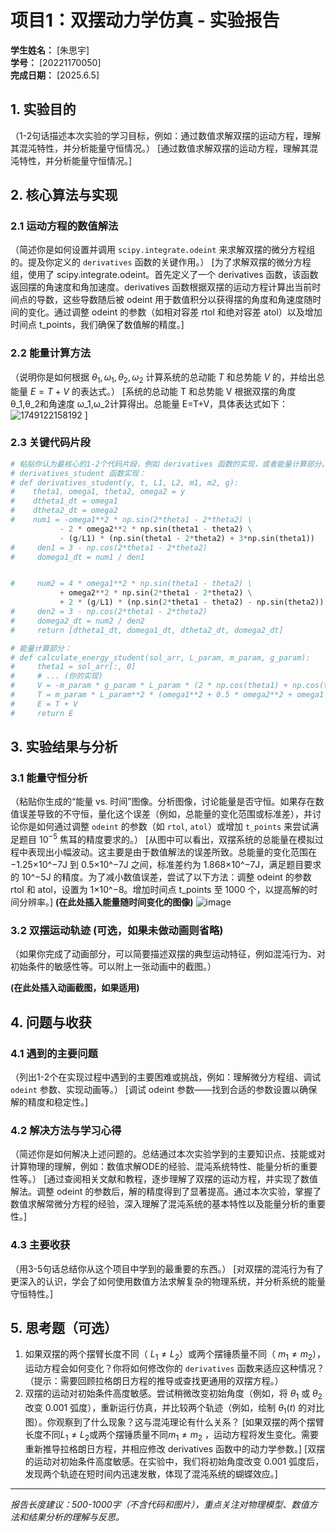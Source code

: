# 项目1：双摆动力学仿真 - 实验报告

**学生姓名：** [朱思宇]  
**学号：** [20221170050]  
**完成日期：** [2025.6.5]

## 1. 实验目的
（1-2句话描述本次实验的学习目标，例如：通过数值求解双摆的运动方程，理解其混沌特性，并分析能量守恒情况。）
[通过数值求解双摆的运动方程，理解其混沌特性，并分析能量守恒情况。]
## 2. 核心算法与实现

### 2.1 运动方程的数值解法
（简述你是如何设置并调用 `scipy.integrate.odeint` 来求解双摆的微分方程组的。提及你定义的 `derivatives` 函数的关键作用。）
[为了求解双摆的微分方程组，使用了 scipy.integrate.odeint。首先定义了一个 derivatives 函数，该函数返回摆的角速度和角加速度。derivatives 函数根据双摆的运动方程计算出当前时间点的导数，这些导数随后被 odeint 用于数值积分以获得摆的角度和角速度随时间的变化。通过调整 odeint 的参数（如相对容差 rtol 和绝对容差 atol）以及增加时间点 t_points，我们确保了数值解的精度。]
### 2.2 能量计算方法
（说明你是如何根据 $\theta_1, \omega_1, \theta_2, \omega_2$ 计算系统的总动能 $T$ 和总势能 $V$ 的，并给出总能量 $E = T+V$ 的表达式。）
[系统的总动能 T 和总势能 V 根据双摆的角度 θ_1,θ_2和角速度 ω_1,ω_2计算得出。总能量 E=T+V，具体表达式如下：![1749122158192](https://github.com/user-attachments/assets/357e7381-fee4-4485-b4fb-f209d5b26b18)
]
### 2.3 关键代码片段
```python
# 粘贴你认为最核心的1-2个代码片段，例如 derivatives 函数的实现，或者能量计算部分。
# derivatives_student 函数实现：
# def derivatives_student(y, t, L1, L2, m1, m2, g):
#    theta1, omega1, theta2, omega2 = y
#    dtheta1_dt = omega1
#    dtheta2_dt = omega2
#    num1 = -omega1**2 * np.sin(2*theta1 - 2*theta2) \
           - 2 * omega2**2 * np.sin(theta1 - theta2) \
           - (g/L1) * (np.sin(theta1 - 2*theta2) + 3*np.sin(theta1))
#     den1 = 3 - np.cos(2*theta1 - 2*theta2)
#     domega1_dt = num1 / den1


#     num2 = 4 * omega1**2 * np.sin(theta1 - theta2) \
           + omega2**2 * np.sin(2*theta1 - 2*theta2) \
           + 2 * (g/L1) * (np.sin(2*theta1 - theta2) - np.sin(theta2))
#     den2 = 3 - np.cos(2*theta1 - 2*theta2)
#     domega2_dt = num2 / den2
#     return [dtheta1_dt, domega1_dt, dtheta2_dt, domega2_dt]

# 能量计算部分：
# def calculate_energy_student(sol_arr, L_param, m_param, g_param):
#     theta1 = sol_arr[:, 0]
#     # ... (你的实现)
#     V = -m_param * g_param * L_param * (2 * np.cos(theta1) + np.cos(theta2))
#     T = m_param * L_param**2 * (omega1**2 + 0.5 * omega2**2 + omega1 * omega2 * np.cos(theta1 - theta2))
#     E = T + V
#     return E
```

## 3. 实验结果与分析

### 3.1 能量守恒分析
（粘贴你生成的“能量 vs. 时间”图像。分析图像，讨论能量是否守恒。如果存在数值误差导致的不守恒，量化这个误差（例如，总能量的变化范围或标准差），并讨论你是如何通过调整 `odeint` 的参数（如 `rtol`, `atol`）或增加 `t_points` 来尝试满足题目 $10^{-5}$ 焦耳的精度要求的。）
[从图中可以看出，双摆系统的总能量在模拟过程中表现出小幅波动。这主要是由于数值解法的误差所致。总能量的变化范围在 −1.25×10^−7J 到 0.5×10^−7J 之间，标准差约为 1.868×10^−7J，满足题目要求的 10^−5J 的精度。为了减小数值误差，尝试了以下方法：调整 odeint 的参数 rtol 和 atol，设置为 1×10^−8。增加时间点 t_points 至 1000 个，以提高解的时间分辨率。]
**(在此处插入能量随时间变化的图像)**
![image](https://github.com/user-attachments/assets/28ace091-5d33-44b0-a41f-1124021ff0ac)

### 3.2 双摆运动轨迹 (可选，如果未做动画则省略)
（如果你完成了动画部分，可以简要描述双摆的典型运动特征，例如混沌行为、对初始条件的敏感性等。可以附上一张动画中的截图。）

**(在此处插入动画截图，如果适用)**

## 4. 问题与收获

### 4.1 遇到的主要问题
（列出1-2个在实现过程中遇到的主要困难或挑战，例如：理解微分方程组、调试 `odeint` 参数、实现动画等。）
[调试 odeint 参数——找到合适的参数设置以确保解的精度和稳定性。]
### 4.2 解决方法与学习心得
（简述你是如何解决上述问题的。总结通过本次实验学到的主要知识点、技能或对计算物理的理解，例如：数值求解ODE的经验、混沌系统特性、能量分析的重要性等。）
[通过查阅相关文献和教程，逐步理解了双摆的运动方程，并实现了数值解法。调整 odeint 的参数后，解的精度得到了显著提高。通过本次实验，掌握了数值求解常微分方程的经验，深入理解了混沌系统的基本特性以及能量分析的重要性。]
### 4.3 主要收获
（用3-5句话总结你从这个项目中学到的最重要的东西。）
[对双摆的混沌行为有了更深入的认识，学会了如何使用数值方法求解复杂的物理系统，并分析系统的能量守恒特性。]
## 5. 思考题（可选）

1.  如果双摆的两个摆臂长度不同（ $L_1 \neq L_2$）或两个摆锤质量不同（ $m_1 \neq m_2$），运动方程会如何变化？你将如何修改你的 `derivatives` 函数来适应这种情况？（提示：需要回顾拉格朗日方程的推导或查找更通用的双摆方程。）
2.  双摆的运动对初始条件高度敏感。尝试稍微改变初始角度（例如，将 $\theta_1$ 或 $\theta_2$ 改变 $0.001$ 弧度），重新运行仿真，并比较两个轨迹（例如，绘制 $\theta_1(t)$ 的对比图）。你观察到了什么现象？这与混沌理论有什么关系？
[如果双摆的两个摆臂长度不同$L_1 \neq L_2$或两个摆锤质量不同$m_1 \neq m_2$ ，运动方程将发生变化。需要重新推导拉格朗日方程，并相应修改 derivatives 函数中的动力学参数。]
[双摆的运动对初始条件高度敏感。在实验中，我们将初始角度改变 0.001 弧度后，发现两个轨迹在短时间内迅速发散，体现了混沌系统的蝴蝶效应。]
---

_报告长度建议：500-1000字（不含代码和图片），重点关注对物理模型、数值方法和结果分析的理解与反思。_
